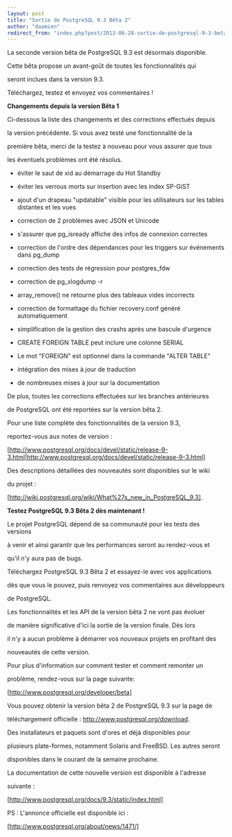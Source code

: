 ```yaml
---
layout: post
title: "Sortie de PostgreSQL 9.3 Bêta 2"
author: "daamien"
redirect_from: "index.php?post/2013-06-28-sortie-de-postgresql-9-3-beta-2 "
---
```




La seconde version bêta de PostgreSQL 9.3 est désormais disponible.

Cette bêta propose un avant-goût de toutes les fonctionnalités qui

seront inclues dans la version 9.3.



Téléchargez, testez et envoyez vos commentaires !



__Changements depuis la version Bêta 1__





Ci-dessous la liste des changements et des corrections effectués depuis

la version précédente. Si vous avez testé une fonctionnalité de la

première bêta, merci de la testez à nouveau pour vous assurer que tous

les éventuels problèmes ont été résolus.



* éviter le saut de xid au démarrage du Hot Standby

* éviter les verrous morts sur insertion avec les index SP-GiST

* ajout d'un drapeau "updatable" visible pour les utilisateurs sur les tables distantes et les vues

* correction de 2 problèmes avec JSON et Unicode

* s'assurer que pg_isready affiche des infos de connexion correctes

* correction de l'ordre des dépendances pour les triggers sur événements dans pg_dump

* correction des tests de régression pour postgres_fdw

* correction de  pg_xlogdump -r

* array_remove() ne retourne plus des tableaux vides incorrects

* correction de formattage du fichier recovery.conf généré automatiquement

* simplification de la gestion des crashs après une bascule d'urgence

* CREATE FOREIGN TABLE peut inclure une colonne SERIAL

* Le mot "FOREIGN"  est optionnel dans la commande "ALTER TABLE"

* intégration des mises à jour de traduction

* de nombreuses mises à jour sur la documentation



De plus, toutes les corrections effectuées sur les branches antérieures

de PostgreSQL ont été reportées sur la version bêta 2.



Pour une liste complète des fonctionnalités de la version 9.3,

reportez-vous aux notes de version :

[http://www.postgresql.org/docs/devel/static/release-9-3.html|http://www.postgresql.org/docs/devel/static/release-9-3.html]



Des descriptions détaillées des nouveautés sont disponibles sur le wiki

du projet :

[http://wiki.postgresql.org/wiki/What%27s_new_in_PostgreSQL_9.3].





__Testez  PostgreSQL 9.3 Bêta 2 dès maintenant !__





Le projet PostgreSQL dépend de sa communauté pour les tests des versions

à venir et ainsi garantir que les performances seront au rendez-vous et

qu'il n'y aura pas de bugs.



Téléchargez PostgreSQL 9.3 Bêta 2 et essayez-le avec vos applications

dès que vous le pouvez, puis renvoyez vos commentaires aux développeurs

de PostgreSQL.



Les fonctionnalités et les API de la version bêta 2 ne vont pas évoluer

de manière significative d'ici la sortie de la version finale. Dès lors

il n'y a aucun problème à démarrer vos nouveaux projets en profitant des

nouveautés de cette version.



Pour plus d'information sur comment tester et comment remonter un

problème, rendez-vous sur la page suivante:



[http://www.postgresql.org/developer/beta]



Vous pouvez obtenir la version bêta 2 de PostgreSQL 9.3 sur la page de

téléchargement officielle : http://www.postgresql.org/download.



Des installateurs et paquets sont d'ores et déjà disponibles pour

plusieurs plate-formes, notamment Solaris and FreeBSD. Les autres seront

disponibles dans le courant de la semaine prochaine.



La documentation de cette nouvelle version est disponible à l'adresse

suivante :

[http://www.postgresql.org/docs/9.3/static/index.html]







PS : L'annonce officielle est disponible ici :

[http://www.postgresql.org/about/news/1471/]